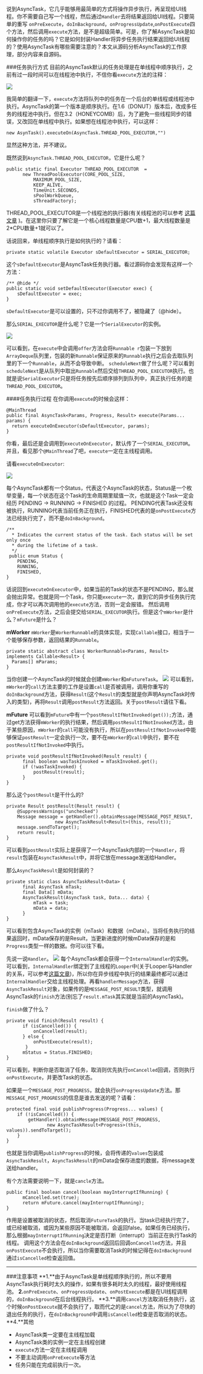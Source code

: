说到AsyncTask，它几乎能够用最简单的方式将操作异步执行，再呈现给UI线程。你不需要自己写一个线程，然后通过`Handler`去将结果返回给UI线程。只要简单的重写
`onPreExecute`，`doInBackground`，`onProgressUpdate`,`onPostExecute`四个方法，然后调用`execute`方法，是不是超级简单。可是，你了解AsyncTask是如何操作你的任务的吗？它是如何封装Handler将异步任务执行结果返回给UI线程的？使用AsyncTask有哪些需要注意的？本文从源码分析AsyncTask的工作原理，部分内容来自源码。

###任务执行方式
目前的AsyncTask默认的任务处理是在单线程中顺序执行，之前有过一段时间可以在线程池中执行，不信你看`execute`方法的注释：

![](http://upload-images.jianshu.io/upload_images/952890-4c88989229d520e6.png?imageMogr2/auto-orient/strip%7CimageView2/2/w/1240)

我简单的翻译一下，`execute`方法将队列中的任务在一个后台的单线程或线程池中执行。AsyncTask的第一个版本是顺序执行。在1.6（DONUT）版本后，改成多任务的线程池中执行。但在3.2（HONEYCOMB）后，为了避免一些线程同步的错误，又改回在单线程中执行。如果想在线程池中执行，可以这样：
```
new AsynTask().executeOn(AsyncTask.THREAD_POOL_EXECUTOR,"")
```
显然这种方法，并不建议。

既然说到`AsyncTask.THREAD_POOL_EXECUTOR`，它是什么呢？
```
public static final Executor THREAD_POOL_EXECUTOR  = 
      new ThreadPoolExecutor(CORE_POOL_SIZE, 
          MAXIMUM_POOL_SIZE, 
          KEEP_ALIVE,                
          TimeUnit.SECONDS, 
          sPoolWorkQueue, 
          sThreadFactory);
```

THREAD_POOL_EXECUTOR是一个线程池的执行器(有关线程池的可以参考 [这篇文章](http://www.jianshu.com/p/95d42b8590a5) )。在这里你只要了解它是一个核心线程数量是CPU数+1，最大线程数量是2*CPU数量+1就可以了。

话说回来，单线程顺序执行是如何执行的？请看：
```
private static volatile Executor sDefaultExecutor = SERIAL_EXECUTOR;
```
这个`sDefaultExecutor`是AsyncTask任务执行器。看过源码你会发现有这样一个方法：
```
/** @hide */
public static void setDefaultExecutor(Executor exec) {        
    sDefaultExecutor = exec;
}
```
`sDefaultExecutor`是可以设置的，只不过你调用不了，被隐藏了（@hide）。

那么`SERIAL_EXECUTOR`是什么呢？它是一个`SerialExecutor`的实例。

![](http://upload-images.jianshu.io/upload_images/952890-1a02d4060fd8f2db.png?imageMogr2/auto-orient/strip%7CimageView2/2/w/1240)

可以看到，在`execute`中会调用`offer`方法会将`Runnable r`包装一下放到`ArrayDeque`队列里，包装的新`Runnable`保证原来的`Runnable`执行之后会去取队列里的下一个`Runnable`，从而不会导致中断。
`scheduleNext`做了什么呢？可以看到`scheduleNext`是从队列中取出`Runnable`然后交给`THREAD_POOL_EXECUTOR`执行。也就是说`SerialExecutor`只是将任务按先后顺序排列到队列中，真正执行任务的是`THREAD_POOL_EXECUTOR`。

####任务执行过程
在你调用`execute`的时候会这样：
```
@MainThread
public final AsyncTask<Params, Progress, Result> execute(Params... params) {    
  return executeOnExecutor(sDefaultExecutor, params);
}
```
你看，最后还是会调用到`executeOnExecutor`，默认传了一个`SERIAL_EXECUTOR`。并且，看见那个`@MainThread`了吧，`execute`一定在主线程调用。

请看`executeOnExecutor`:

![](http://upload-images.jianshu.io/upload_images/952890-626242be5462ac3d.png?imageMogr2/auto-orient/strip%7CimageView2/2/w/1240)

每个AsyncTask都有一个Status，代表这个AsyncTask的状态，Status是一个枚举变量，每一个状态在这个Task的生命周期里赋值一次，也就是这个Task一定会经历 PENDING -> RUNNING -> FINISHED 的过程。
PENDING代表Task还没有被执行，RUNNING代表当前任务正在执行，FINISHED代表的是`onPostExecute`方法已经执行完了，而不是`doInBackground`。
```
/** 
  * Indicates the current status of the task. Each status will be set only once 
  * during the lifetime of a task. 
  */
 public enum Status {       
    PENDING,    
    RUNNING,   
    FINISHED,
}
```
话说回到`executeOnExecutor`中，如果当前的Task的状态不是PENDING，那么就会抛出异常。也就是同一个Task，你只能`execute`一次，直到它的异步任务执行完成，你才可以再次调用他的`execute`方法，否则一定会报错。
然后调用`onPreExecute`方法，之后会提交给`SERIAL_EXECUTOR`执行。但是这个`mWorker`是什么？`mFuture`是什么？

**mWorker**
`mWorker`是`WorkerRunnable`的具体实现，实现`Callable`接口，相当于一个能够保存参数，返回结果的`Runnable`。
```
private static abstract class WorkerRunnable<Params, Result> implements Callable<Result> {    
  Params[] mParams;
}
```
当你创建一个AsyncTask的时候就会创建`mWorker`和`mFutureTask`。
![](http://upload-images.jianshu.io/upload_images/952890-119d59db1391cd22.png?imageMogr2/auto-orient/strip%7CimageView2/2/w/1240)
可以看到，`mWorker`的`call`方法主要的工作是设置`call`是否被调用，调用你重写的`doInBackground`方法，获得`Result`(这个`Result`的类型就是你声明AsyncTask时传入的类型)，再将`Result`调用`postResult`方法返回。关于`postResult`请往下看。

**mFuture**
可以看到`mFuture`中有一个`postResultIfNotInvoked(get());`方法，通过get方法获得`mWorker`的执行结果，然后调用`postResultIfNotInvoked`方法，由于某些原因，`mWorker`的`call`可能没有执行，所以在`postResultIfNotInvoked`中能够保证`postResult`一定会执行一次，要不在`mWorker`的`call`中执行，要不在`postResultIfNotInvoked`中执行。
```
private void postResultIfNotInvoked(Result result) {    
      final boolean wasTaskInvoked = mTaskInvoked.get();    
      if (!wasTaskInvoked) {        
          postResult(result);    
      }
}
```

那么这个`postResult`是干什么的?
```
private Result postResult(Result result) {        
    @SuppressWarnings("unchecked")    
    Message message = getHandler().obtainMessage(MESSAGE_POST_RESULT,  
                  new AsyncTaskResult<Result>(this, result));    
    message.sendToTarget();    
    return result;
}
```
可以看到`postResult`实际上是获得了一个AsyncTask内部的一个`Handler`，将`result`包装在`AsyncTaskResult`中，并将它放在message发送给Handler。

那么`AsyncTaskResult`是如何封装的？
```
private static class AsyncTaskResult<Data> {    
      final AsyncTask mTask;    
      final Data[] mData;    
      AsyncTaskResult(AsyncTask task, Data... data) {        
          mTask = task;        
          mData = data;    
      }
}
```
可以看到包含AsyncTask的实例（mTask）和数据（mData）。当将任务执行的结果返回时，mData保存的是Result，当更新进度的时候mData保存的是和`Progress`类型一样的数据。你可以往下看。

先说一说`Handler`。
![](http://upload-images.jianshu.io/upload_images/952890-1725f5e2757163cd.png?imageMogr2/auto-orient/strip%7CimageView2/2/w/1240)
每个AsyncTask都会获得一个`InternalHandler`的实例。可以看到，`InternalHandler`绑定到了主线程的`Looper`中(关于Looper与Handler的关系，可以参考[这篇文章](http://www.jianshu.com/p/27924ef1ea8f))，所以你在异步线程中执行的结果最终都可以通过`InternalHandler`交给主线程处理。再看`handlerMessage`方法，获得`AsyncTaskResult`对象，如果传的是`MESSAGE_POST_RESULT`类型，就调用AsyncTask的`finish`方法(别忘了`result.mTask`其实就是当前的AsyncTask)。

`finish`做了什么？
```
private void finish(Result result) {    
      if (isCancelled()) {        
          onCancelled(result);    
      } else {        
          onPostExecute(result);    
       }    
      mStatus = Status.FINISHED;
}
```
可以看到，判断你是否取消了任务，取消则优先执行`onCancelled`回调，否则执行`onPostExecute`，并更改Task的状态。

如果是一个`MESSAGE_POST_PROGRESS`，就会执行`onProgressUpdate`方法。那`MESSAGE_POST_PROGRESS`的信息是谁去发送的呢？请看：
```
protected final void publishProgress(Progress... values) {    
    if (!isCancelled()) {        
        getHandler().obtainMessage(MESSAGE_POST_PROGRESS,                
               new AsyncTaskResult<Progress>(this, values)).sendToTarget();    
    }
}
```
也就是当你调用`publishProgress`的时候，会将传递的`values`包装成`AsyncTaskResult`，`AsyncTaskResult`的mData会保存进度的数据，将message发送给handler。

有个方法需要说明一下，就是`cancle`方法。
```
public final boolean cancel(boolean mayInterruptIfRunning) {    
      mCancelled.set(true);    
      return mFuture.cancel(mayInterruptIfRunning);
}
```
作用是设置被取消的状态，然后取消`FutureTask`的执行。当task已经执行完了，或已经被取消，或因为某些原因不能被取消，会返回false。如果任务已经执行，那么根据`mayInterruptIfRunning`决定是否打断（interrupt）当前正在执行Task的线程。
调用这个方法会在`doInBackground`返回后回调`onCancelled`方法，并且`onPostExecute`不会执行，所以当你需要取消Task的时候记得在`doInBackground`通过`isCancelled`检查返回值。

-----

###注意事项
**1.**由于AsyncTask是单线程顺序执行的，所以不要用AsyncTask执行耗时太久的操作，如果有很多耗时太久的线程，最好使用线程池。
**2.**`onPreExecute`、`onProgressUpdate`、`onPostExecute`都是在UI线程调用的，`doInBackground`在后台线程执行。
**3.**调用`cancel`方法取消任务执行，这个时候`onPostExecute`就不会执行了，取而代之的是`cancel`方法，所以为了尽快的退出任务的执行，在`doInBackground`中调用`isCancelled`检查是否取消的状态。
**4.**其他
- AsyncTask类一定要在主线程加载
- AsyncTask类的实例一定在主线程创建
- `execute`方法一定在主线程调用
- 不要主动调用`onPreExecute`等方法
- 任务只能在完成前执行一次。